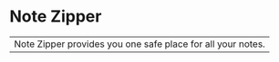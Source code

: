 # Note Zipper
<table>
<tr>
<td>
  Note Zipper provides you one safe place for all your notes.
</td>
</tr>
</table>

# 